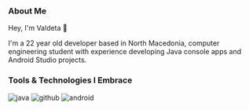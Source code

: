 ### About Me

Hey, I'm Valdeta 👋

I'm a 22 year old developer based in North Macedonia, computer engineering student with experience developing Java console apps and
Android Studio projects.

### Tools & Technologies I Embrace

![java](https://github.com/valdetad/valdetad/assets/112712643/d61c861c-96e3-4ed8-9fb7-76b685546991)
![github](https://github.com/valdetad/valdetad/assets/112712643/536d7ec0-83a0-4d50-85c4-72ea2c14af38)
![android](https://github.com/valdetad/valdetad/assets/112712643/11e57f21-727a-4dca-a233-1f3bf4446234)





